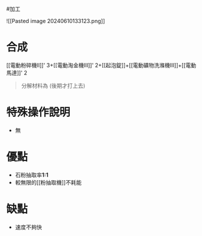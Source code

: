 #加工 

![[Pasted image 20240610133123.png]]
# 合成
[[電動粉碎機II]]' 3+[[電動淘金機III]]' 2+[[起泡錠]]+[[電動礦物洗滌機III]]+[[電動馬達]]' 2
> 分解材料為
	(後期才打上去)
# 特殊操作說明
- 無
# 優點
- 石粉抽取率**1:1**
- 較無限的[[粉抽取機]]不耗能
# 缺點
- 速度不夠快